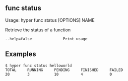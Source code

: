 ## func status

  Usage: hyper func status [OPTIONS] NAME

  Retrieve the status of a function

    --help=false              Print usage

## Examples

    $ hyper func status helloworld
    TOTAL     RUNNING     PENDING     FINISHED     FAILED
    20        3           10          4            0